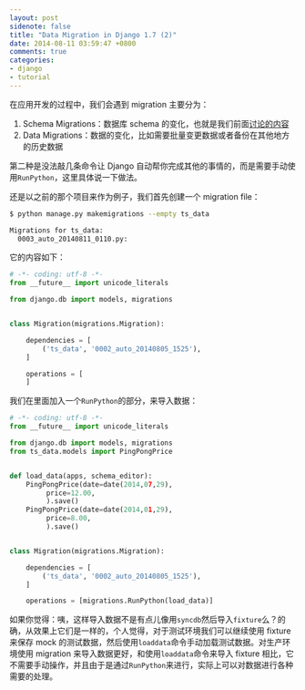 ```yaml
---
layout: post
sidenote: false
title: "Data Migration in Django 1.7 (2)"
date: 2014-08-11 03:59:47 +0800
comments: true
categories:
- django
- tutorial
---
```


在应用开发的过程中，我们会遇到 migration 主要分为：

1. Schema Migrations：数据库 schema 的变化，也就是我们前面[讨论的内容](https://lenciel.com/2014/08/django-1-dot-7-migrations/)
2. Data Migrations：数据的变化，比如需要批量变更数据或者备份在其他地方的历史数据

第二种是没法敲几条命令让 Django 自动帮你完成其他的事情的，而是需要手动使用`RunPython`，这里具体说一下做法。

还是以之前的那个项目来作为例子，我们首先创建一个 migration file：

```bash
$ python manage.py makemigrations --empty ts_data

Migrations for ts_data:
  0003_auto_20140811_0110.py:
```

它的内容如下：

```python
# -*- coding: utf-8 -*-
from __future__ import unicode_literals

from django.db import models, migrations


class Migration(migrations.Migration):

    dependencies = [
        ('ts_data', '0002_auto_20140805_1525'),
    ]

    operations = [
    ]
```

我们在里面加入一个`RunPython`的部分，来导入数据：

```python
# -*- coding: utf-8 -*-
from __future__ import unicode_literals

from django.db import models, migrations
from ts_data.models import PingPongPrice


def load_data(apps, schema_editor):
    PingPongPrice(date=date(2014,07,29),
         price=12.00,
         ).save()
    PingPongPrice(date=date(2014,01,29),
         price=8.00,
         ).save()


class Migration(migrations.Migration):

    dependencies = [
        ('ts_data', '0002_auto_20140805_1525'),
    ]

    operations = [migrations.RunPython(load_data)]
```

如果你觉得：咦，这样导入数据不是有点儿像用`syncdb`然后导入`fixture`么？的确，从效果上它们是一样的，个人觉得，对于测试环境我们可以继续使用 fixture 来保存 mock 的测试数据，然后使用`loaddata`命令手动加载测试数据。对生产环境使用 migration 来导入数据更好，和使用`loaddata`命令来导入 fixture 相比，它不需要手动操作，并且由于是通过`RunPython`来进行，实际上可以对数据进行各种需要的处理。



